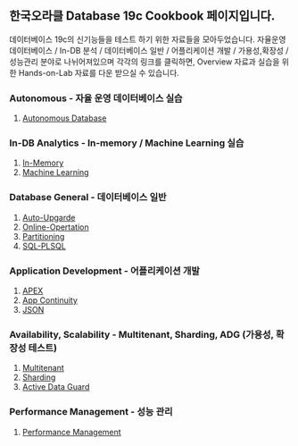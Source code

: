 ## 한국오라클 Database 19c Cookbook 페이지입니다.

데이터베이스 19c의 신기능들을 테스트 하기 위한 자료들을 모아두었습니다.
자율운영 데이터베이스 / In-DB 분석 / 데이터베이스 일반 / 어플리케이션 개발 / 가용성,확장성 / 성능관리 분야로 나뉘어져있으며 각각의 링크를 클릭하면, Overview 자료과 실습을 위한 Hands-on-Lab 자료를 다운 받으실 수 있습니다.

### Autonomous - 자율 운영 데이터베이스 실습

1. [Autonomous Database](https://github.com/oracle19c-cookbook/Autonomous)

### In-DB Analytics - In-memory / Machine Learning 실습

1. [In-Memory](https://github.com/oracle19c-cookbook/In-DB-Analytics/tree/master/In-Memory)
2. [Machine Learning](https://github.com/oracle19c-cookbook/In-DB-Analytics/tree/master/Machine%20Learning)

### Database General - 데이터베이스 일반

1. [Auto-Upgarde](https://github.com/oracle19c-cookbook/Database-General/tree/master/Auto-upgrade)
2. [Online-Opertation](https://github.com/oracle19c-cookbook/Database-General/tree/master/Online-Opertation)
3. [Partitioning](https://github.com/oracle19c-cookbook/Database-General/tree/master/Partitioning)
4. [SQL-PLSQL](https://github.com/oracle19c-cookbook/Database-General/tree/master/SQL-PLSQL)

### Application Development - 어플리케이션 개발
1. [APEX](https://github.com/oracle19c-cookbook/Application-Development/tree/master/APEX)
2. [App Continuity](https://github.com/oracle19c-cookbook/Application-Development/tree/master/App%20continuty)
3. [JSON](https://github.com/oracle19c-cookbook/Application-Development/tree/master/JSON)

### Availability, Scalability - Multitenant, Sharding, ADG (가용성, 확장성 테스트)
1. [Multitenant](https://github.com/oracle19c-cookbook/Availability-Scalability/tree/master/Multitenant)
2. [Sharding](https://github.com/oracle19c-cookbook/Availability-Scalability/tree/master/Sharding)
3. [Active Data Guard](https://github.com/oracle19c-cookbook/Availability-Scalability/tree/master/AciveDataGuard)

### Performance Management - 성능 관리
1. [Performance Management](https://github.com/oracle19c-cookbook/Performance-Management)

